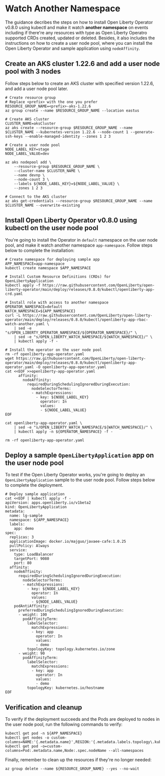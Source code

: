 # Watch Another Namespace

The guidance decribes the steps on how to install Open Liberty Operator v0.8.0 using kubectl and make it watch **another namespace** on events including if there're any resources with type as Open Liberty Operatro supported CRDs created, updated or deleted. Besides, it also includes the instructions on how to create a user node pool, where you can install the Open Liberty Operator and sample application using `nodeAffinity`.

## Create an AKS cluster 1.22.6 and add a user node pool with 3 nodes

Follow steps below to create an AKS cluster with specified version 1.22.6, and add a user node pool later.

```azurecli-interactive
# Create resource group
# Replace <prefix> with the one you prefer 
RESOURCE_GROUP_NAME=<prefix>-aks-1.22.6
az group create --name $RESOURCE_GROUP_NAME --location eastus

# Create AKS cluster
CLUSTER_NAME=aksCluster
az aks create --resource-group $RESOURCE_GROUP_NAME --name $CLUSTER_NAME --kubernetes-version 1.22.6 --node-count 1 --generate-ssh-keys --enable-managed-identity --zones 1 2 3

# Create a user node pool
NODE_LABEL_KEY=stage
NODE_LABEL_VALUE=dev

az aks nodepool add \
    --resource-group $RESOURCE_GROUP_NAME \
    --cluster-name $CLUSTER_NAME \
    --name devnp \
    --node-count 3 \
    --labels ${NODE_LABEL_KEY}=${NODE_LABEL_VALUE} \
    --zones 1 2 3

# Connect to the AKS cluster
az aks get-credentials --resource-group $RESOURCE_GROUP_NAME --name $CLUSTER_NAME --overwrite-existing
```

## Install Open Liberty Operator v0.8.0 using kubectl on the user node pool

You're going to install the Operator in `default` namespace on the user node pool, and make it watch another namespace `app-namespace`. Follow steps below to complete the installation:

```azurecli-interactive
# Create namespace for deploying sample app
APP_NAMESPACE=app-namespace
kubectl create namespace $APP_NAMESPACE

# Install Custom Resource Definitions (CRDs) for OpenLibertyApplication
kubectl apply -f https://raw.githubusercontent.com/OpenLiberty/open-liberty-operator/main/deploy/releases/0.8.0/kubectl/openliberty-app-crd.yaml

# Install role with access to another namespace
OPERATOR_NAMESPACE=default
WATCH_NAMESPACE=${APP_NAMESPACE}
curl -L https://raw.githubusercontent.com/OpenLiberty/open-liberty-operator/main/deploy/releases/0.8.0/kubectl/openliberty-app-rbac-watch-another.yaml \
    | sed -e "s/OPEN_LIBERTY_OPERATOR_NAMESPACE/${OPERATOR_NAMESPACE}/" \
    | sed -e "s/OPEN_LIBERTY_WATCH_NAMESPACE/${WATCH_NAMESPACE}/" \
    | kubectl apply -f -

# Install the operator on the user node pool
rm -rf openliberty-app-operator.yaml
wget https://raw.githubusercontent.com/OpenLiberty/open-liberty-operator/main/deploy/releases/0.8.0/kubectl/openliberty-app-operator.yaml -O openliberty-app-operator.yaml
cat <<EOF >>openliberty-app-operator.yaml
      affinity:
        nodeAffinity:
          requiredDuringSchedulingIgnoredDuringExecution:
            nodeSelectorTerms:
            - matchExpressions:
              - key: ${NODE_LABEL_KEY}
                operator: In
                values:
                - ${NODE_LABEL_VALUE}
EOF

cat openliberty-app-operator.yaml \
    | sed -e "s/OPEN_LIBERTY_WATCH_NAMESPACE/${WATCH_NAMESPACE}/" \
    | kubectl apply -n ${OPERATOR_NAMESPACE} -f -

rm -rf openliberty-app-operator.yaml
```

## Deploy a sample `OpenLibertyApplication` app on the user node pool

To test if the Open Liberty Operator works, you're going to deploy an `OpenLibertyApplication` sample to the user node pool. Follow steps below to complete the deployment.

```azurecli-interactive
# Deploy sample application
cat <<EOF | kubectl apply -f -
apiVersion: apps.openliberty.io/v1beta2
kind: OpenLibertyApplication
metadata:
  name: lg-sample
  namespace: ${APP_NAMESPACE}
  labels:
    app: demo
spec:
  replicas: 3
  applicationImage: docker.io/majguo/javaee-cafe:1.0.25
  pullPolicy: Always
  service:
    type: LoadBalancer
    targetPort: 9080
    port: 80
  affinity:
    nodeAffinity:
      requiredDuringSchedulingIgnoredDuringExecution:
        nodeSelectorTerms:
        - matchExpressions:
          - key: ${NODE_LABEL_KEY}
            operator: In
            values:
            - ${NODE_LABEL_VALUE}
    podAntiAffinity:
      preferredDuringSchedulingIgnoredDuringExecution:
      - weight: 100
        podAffinityTerm:
          labelSelector:
            matchExpressions:
            - key: app
              operator: In
              values:
              - demo
          topologyKey: topology.kubernetes.io/zone
      - weight: 90
        podAffinityTerm:
          labelSelector:
            matchExpressions:
            - key: app
              operator: In
              values:
              - demo
          topologyKey: kubernetes.io/hostname
EOF
```

## Verification and cleanup

To verify if the deployment succeeds and the Pods are deployed to nodes in the user node pool, run the following commands to verify:

```azurecli-interactive
kubectl get pod -n ${APP_NAMESPACE}
kubectl get nodes -o custom-columns=NAME:'{.metadata.name}',REGION:'{.metadata.labels.topology\.kubernetes\.io/region}',ZONE:'{metadata.labels.topology\.kubernetes\.io/zone}'
kubectl get pod -o=custom-columns=Pod:.metadata.name,Node:.spec.nodeName --all-namespaces
```

Finally, remember to clean up the resources if they're no longer needed:

```azurecli-interactive
az group delete --name ${RESOURCE_GROUP_NAME} --yes --no-wait 
```

